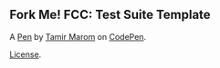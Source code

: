 Fork Me! FCC: Test Suite Template
---------------------------------


A [Pen](https://codepen.io/tamir-marom/pen/YzyoNNy) by [Tamir Marom](https://codepen.io/tamir-marom) on [CodePen](https://codepen.io).

[License](https://codepen.io/tamir-marom/pen/YzyoNNy/license).